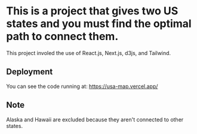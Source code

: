 # This is a project that gives two US states and you must find the optimal path to connect them. 
This project involed the use of React.js, Next.js, d3js, and Tailwind.

## Deployment
You can see the code running at: https://usa-map.vercel.app/

## Note
Alaska and Hawaii are excluded because they aren't connected to other states.
